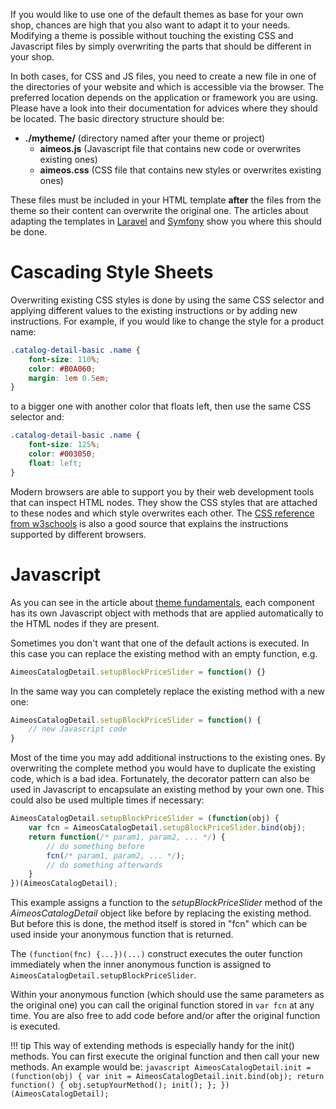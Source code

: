 If you would like to use one of the default themes as base for your own shop, chances are high that you also want to adapt it to your needs. Modifying a theme is possible without touching the existing CSS and Javascript files by simply overwriting the parts that should be different in your shop.

In both cases, for CSS and JS files, you need to create a new file in one of the directories of your website and which is accessible via the browser. The preferred location depends on the application or framework you are using. Please have a look into their documentation for advices where they should be located. The basic directory structure should be:

* **./mytheme/** (directory named after your theme or project)
    * **aimeos.js** (Javascript file that contains new code or overwrites existing ones)
    * **aimeos.css** (CSS file that contains new styles or overwrites existing ones)

These files must be included in your HTML template **after** the files from the theme so their content can overwrite the original one. The articles about adapting the templates in [Laravel](https://github.com/aimeos/aimeos-laravel#setup) and [Symfony](https://github.com/aimeos/aimeos-symfony#setup) show you where this should be done.

# Cascading Style Sheets

Overwriting existing CSS styles is done by using the same CSS selector and applying different values to the existing instructions or by adding new instructions. For example, if you would like to change the style for a product name:

```css
.catalog-detail-basic .name {
    font-size: 110%;
    color: #B0A060;
    margin: 1em 0.5em;
}
```

to a bigger one with another color that floats left, then use the same CSS selector and:

```css
.catalog-detail-basic .name {
    font-size: 125%;
    color: #003050;
    float: left;
}
```

Modern browsers are able to support you by their web development tools that can inspect HTML nodes. They show the CSS styles that are attached to these nodes and which style overwrites each other. The [CSS reference from w3schools](https://www.w3schools.com/cssref/default.asp) is also a good source that explains the instructions supported by different browsers.

# Javascript

As you can see in the article about [theme fundamentals](theme-basics#Javascript), each component has its own Javascript object with methods that are applied automatically to the HTML nodes if they are present.

Sometimes you don't want that one of the default actions is executed. In this case you can replace the existing method with an empty function, e.g.

```javascript
AimeosCatalogDetail.setupBlockPriceSlider = function() {}
```

In the same way you can completely replace the existing method with a new one:

```javascript
AimeosCatalogDetail.setupBlockPriceSlider = function() {
    // new Javascript code
}
```

Most of the time you may add additional instructions to the existing ones. By overwriting the complete method you would have to duplicate the existing code, which is a bad idea. Fortunately, the decorator pattern can also be used in Javascript to encapsulate an existing method by your own one. This could also be used multiple times if necessary:

```javascript
AimeosCatalogDetail.setupBlockPriceSlider = (function(obj) {
    var fcn = AimeosCatalogDetail.setupBlockPriceSlider.bind(obj);
    return function(/* param1, param2, ... */) {
        // do something before
        fcn(/* param1, param2, ... */);
        // do something afterwards
    }
})(AimeosCatalogDetail);
```

This example assigns a function to the *setupBlockPriceSlider* method of the *AimeosCatalogDetail* object like before by replacing the existing method. But before this is done, the method itself is stored in "fcn" which can be used inside your anonymous function that is returned.

The `(function(fnc) {...})(...)` construct executes the outer function immediately when the inner anonymous function is assigned to `AimeosCatalogDetail.setupBlockPriceSlider`.

Within your anonymous function (which should use the same parameters as the original one) you can call the original function stored in `var fcn` at any time. You are also free to add code before and/or after the original function is executed.

!!! tip
    This way of extending methods is especially handy for the init() methods. You can first execute the original function and then call your new methods. An example would be:
    ```javascript
    AimeosCatalogDetail.init = (function(obj) {
        var init = AimeosCatalogDetail.init.bind(obj);
        return function() {
            obj.setupYourMethod();
            init();
        };
    })(AimeosCatalogDetail);
    ```
